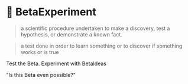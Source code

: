 # 🔷 BetaExperiment

> a scientific procedure undertaken to make a discovery, test a hypothesis, or demonstrate a known fact.

> a test done in order to learn something or to discover if something works or is true

Test the Beta. Experiment with BetaIdeas

"Is this Beta even possible?"